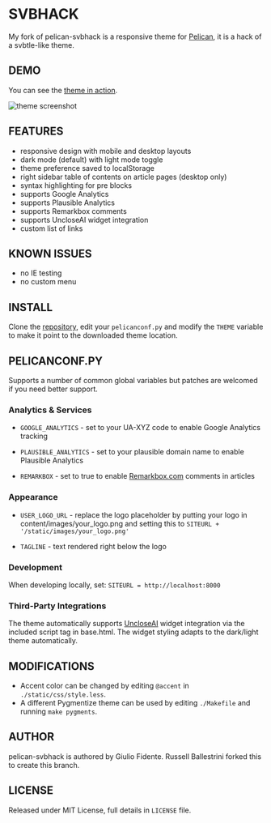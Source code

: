 # SVBHACK

My fork of pelican-svbhack is a responsive theme for [Pelican](http://getpelican.com), it is a hack of a svbtle-like theme.

## DEMO

You can see the [theme in action](http://russell.ballestrini.net/).

![theme screenshot](https://github.com/russellballestrini/pelican-svbhack/raw/master/screenshot.png)

## FEATURES

- responsive design with mobile and desktop layouts
- dark mode (default) with light mode toggle
- theme preference saved to localStorage
- right sidebar table of contents on article pages (desktop only)
- syntax highlighting for pre blocks
- supports Google Analytics
- supports Plausible Analytics
- supports Remarkbox comments
- supports UncloseAI widget integration
- custom list of links

## KNOWN ISSUES

- no IE testing
- no custom menu

## INSTALL

Clone the [repository](https://github.com/russellballestrini/pelican-svbhack), edit your `pelicanconf.py` and modify the `THEME` variable to make it point to the downloaded theme location.

## PELICANCONF.PY

Supports a number of common global variables but patches are welcomed if you need better support.

### Analytics & Services

- `GOOGLE_ANALYTICS` - set to your UA-XYZ code to enable Google Analytics tracking

- `PLAUSIBLE_ANALYTICS` - set to your plausible domain name to enable Plausible Analytics

- `REMARKBOX` - set to true to enable [Remarkbox.com](http://www.remarkbox.com) comments in articles

### Appearance

- `USER_LOGO_URL` - replace the logo placeholder by putting your logo in content/images/your_logo.png and setting this to `SITEURL + '/static/images/your_logo.png'`

- `TAGLINE` - text rendered right below the logo

### Development

When developing locally, set: `SITEURL = http://localhost:8000`

### Third-Party Integrations

The theme automatically supports [UncloseAI](https://uncloseai.com) widget integration via the included script tag in base.html. The widget styling adapts to the dark/light theme automatically.

## MODIFICATIONS

- Accent color can be changed by editing `@accent` in `./static/css/style.less`.
- A different Pygmentize theme can be used by editing `./Makefile` and running `make pygments`.

## AUTHOR

pelican-svbhack is authored by Giulio Fidente. Russell Ballestrini forked this to create this branch.

## LICENSE

Released under MIT License, full details in `LICENSE` file.
